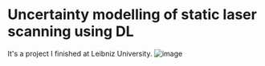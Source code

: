 # Uncertainty modelling of static laser scanning using DL
It's a project I finished at Leibniz University.
![image](https://github.com/TingdeLiu/Uncertainty-modelling-of-static-laser-scanning-using-DL/assets/117039110/bdabb067-2ca9-4a4a-8bfb-c1afb44d165e)
